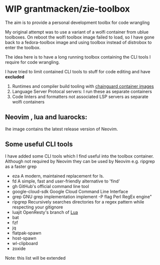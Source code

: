 # WIP grantmacken/zie-toolbox

The aim is to provide a personal development toolbx for code wrangling

My original attempt was to use a variant of a wolfi container from ublue toolboxes.
On reboot the wolfi toolbox image failed to load, so I have gone back to a fedora-toolbox image
and using toolbox instead of distrobox to enter the toolbox.

The idea here is to have a long running toolbox containing the CLI tools I require for code wrangling.

I have tried to limit contained CLI tools to stuff for code editing and have **excluded**
 1. Runtimes and compiler build tooling with  [chainguard container images](https://images.chainguard.dev)
 2. Language Server Protocal servers:  I run these as separate containers
 3. Code linters and formatters not associated LSP servers as separate wolfi containers
 <!-- Also checkout test containers are separate container -->

## Neovim , lua and luarocks:

Ihe image contains the latest release version of Neovim.

## Some useful CLI tools

I have added some CLI tools which I find useful into the toolbox container.
Although not required by Neovim they can be used by Neovim e.g. ripgrep as a faster grep

 - eza    A modern, maintained replacement for ls.
 - fd     A simple, fast and user-friendly alternative to 'find'
 - gh     GitHub's official command line tool
 - google-cloud-sdk  Google Cloud Command Line Interface
 - grep    GNU grep implementation implement -P flag Perl RegEx engine"
 - ripgrep  Recursively searches directories for a regex pattern while respecting your gitignore
 - luajit  OpenResty's branch of [Lua](JIThttps://github.com/wolfi-dev/os/blob/main/luajit.yaml)
 - bat
 - fzf
 - jq
 - flatpak-spawn
 - host-spawn
 - wl-clipboard
 - zoxide

Note: this list will be extended

<!--


## Enter the toolbox

```
podman pull ghcr.io/grantmacken/zie-toolbox:latest
toolbox create --image ghcr.io/grantmacken/zie-toolbox:latest tbx
toolbox enter tbx
```

## Building the toolbox:

TODO!



Wolfi based toolbox for immutable operating systems

A distrobox toolbox container for code wrangling

# Container Tools

Updated weekly to the latest version

 - [x] neovim: open terminal and terminal session starts neovim in the toolbox container

 CLI tools
 
 - [x] git
 - [x] gh
 - [x] make

 -->

















